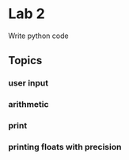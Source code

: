 # Lab 2
Write python code
## Topics
### user input
### arithmetic 
### print
### printing floats with precision
